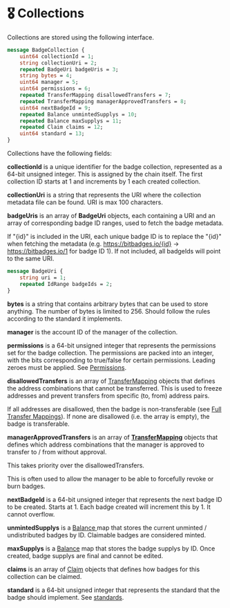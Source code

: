# 🎖 Collections

Collections are stored using the following interface.

```protobuf
message BadgeCollection {
    uint64 collectionId = 1;
    string collectionUri = 2; 
    repeated BadgeUri badgeUris = 3;
    string bytes = 4;
    uint64 manager = 5;
    uint64 permissions = 6;
    repeated TransferMapping disallowedTransfers = 7;
    repeated TransferMapping managerApprovedTransfers = 8;
    uint64 nextBadgeId = 9;
    repeated Balance unmintedSupplys = 10;
    repeated Balance maxSupplys = 11;
    repeated Claim claims = 12;
    uint64 standard = 13;
}
```

Collections have the following fields:

**collectionId** is a unique identifier for the badge collection, represented as a 64-bit unsigned integer. This is assigned by the chain itself. The first collection ID starts at 1 and increments by 1 each created collection.

**collectionUri** is a string that represents the URI where the collection metadata file can be found.  URI is max 100 characters. &#x20;

**badgeUris** is an array of **BadgeUri** objects, each containing a URI and an array of corresponding badge ID ranges, used to fetch the badge metadata.&#x20;

If "{id}" is included in the URI, each unique badge ID is to replace the "{id}" when fetching the metadata (e.g. https://bitbadges.io/{id} -> https://bitbadges.io/1 for badge ID 1). If not included, all badgeIds will point to the same URI.

```protobuf
message BadgeUri {
    string uri = 1;
    repeated IdRange badgeIds = 2;
}
```

**bytes** is a string that contains arbitrary bytes that can be used to store anything. The number of bytes is limited to 256. Should follow the rules according to the standard it implements.

**manager** is the account ID of the manager of the collection.

**permissions** is a 64-bit unsigned integer that represents the permissions set for the badge collection. The permissions are packed into an integer, with the bits corresponding to true/false for certain permissions. Leading zeroes must be applied. See [Permissions](broken-reference).

**disallowedTransfers** is an array of [TransferMapping](broken-reference) objects that defines the address combinations that cannot be transferred. This is used to freeze addresses and prevent transfers from specific (to, from) address pairs.&#x20;

If all addresses are disallowed, then the badge is non-transferable (see [Full Transfer Mappings](broken-reference)). If none are disallowed (i.e. the array is empty), the badge is transferable.

**managerApprovedTransfers** is an array of [**TransferMapping**](broken-reference) objects that defines which address combinations that the manager is approved to transfer to / from without approval.

This takes priority over the disallowedTransfers.&#x20;

This is often used to allow the manager to be able to forcefully revoke or burn badges.

**nextBadgeId** is a 64-bit unsigned integer that represents the next badge ID to be created. Starts at 1. Each badge created will increment this by 1. It cannot overflow.

**unmintedSupplys** is a [Balance ](broken-reference)map that stores the current unminted / undistributed badges by ID. Claimable badges are considered minted.

**maxSupplys** is a [Balance](broken-reference) map that stores the badge supplys by ID. Once created, badge supplys are final and cannot be edited.&#x20;

**claims** is an array of [Claim](claims.md) objects that defines how badges for this collection can be claimed.

**standard** is a 64-bit unsigned integer that represents the standard that the badge should implement. See [standards](standards.md).
